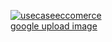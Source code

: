 <a href="https://ibb.co.com/Zc1jPxB"><img src="https://i.ibb.co.com/F8qrMz5/usecaseeccomerce.jpg" alt="usecaseeccomerce" border="0"></a><br /><a target='_blank' href='https://imgbb.com/'>google upload image</a><br />
